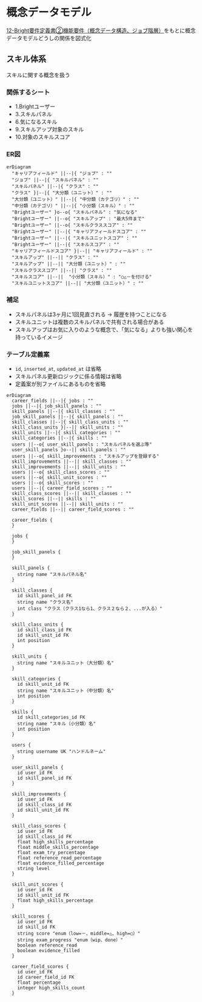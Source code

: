 # 概念データモデル

[12-Bright要件定義書②機能要件（概念データ構造、ジョブ階層）](https://docs.google.com/spreadsheets/d/1-MhX-jKPiplTCU3QrPsLUhzutxiXfkbVxwLA0wImA9s/edit#gid=1018705294)をもとに概念データモデルどうしの関係を図式化

## スキル体系

スキルに関する概念を扱う

### 関係するシート

- 1.Brightユーザー
- 3.スキルパネル
- 6.気になるスキル
- 9.スキルアップ対象のスキル
- 10.対象のスキルスコア

### ER図

```mermaid
erDiagram
  "キャリアフィールド" ||--|{ "ジョブ" : ""
  "ジョブ" ||--|{ "スキルパネル" : ""
  "スキルパネル" ||--|{ "クラス" : ""
  "クラス" }|--|{ "大分類（ユニット）" : ""
  "大分類（ユニット）" ||--|{ "中分類（カテゴリ）" : ""
  "中分類（カテゴリ）" ||--|{ "小分類（スキル）" : ""
  "Brightユーザー" }o--o{ "スキルパネル" : "気になる"
  "Brightユーザー" ||--o{ "スキルアップ" : "最大5件まで"
  "Brightユーザー" ||--o{ "スキルクラススコア" : ""
  "Brightユーザー" ||--|{ "キャリアフィールドスコア" : ""
  "Brightユーザー" ||--|{ "スキルユニットスコア" : ""
  "Brightユーザー" ||--|{ "スキルスコア" : ""
  "キャリアフィールドスコア" }|--|| "キャリアフィールド" : ""
  "スキルアップ" ||--|| "クラス" : ""
  "スキルアップ" ||--|| "大分類（ユニット）" : ""
  "スキルクラススコア" ||--|| "クラス" : ""
  "スキルスコア" ||--||  "小分類（スキル）" : "◯△－を付ける"
  "スキルユニットスコア" ||--|| "大分類（ユニット）" : ""
```

### 補足

- スキルパネルは3ヶ月に1回見直される → 履歴を持つことになる
- スキルユニットは複数のスキルパネルで共有される場合がある
- スキルアップはお気に入りのような概念で、「気になる」よりも強い関心を持っているイメージ

### テーブル定義案

- `id`, `inserted_at`, `updated_at` は省略
- スキルパネル更新ロジックに係る情報は省略
- 定義案が別ファイルにあるものを省略

```mermaid
erDiagram
  career_fields ||--|{ jobs : ""
  jobs ||--|{ job_skill_panels : ""
  skill_panels ||--|{ skill_classes : ""
  job_skill_panels ||--|{ skill_panels : ""
  skill_classes ||--|{ skill_class_units : ""
  skill_class_units }|--|| skill_units : ""
  skill_units ||--|{ skill_categories : ""
  skill_categories ||--|{ skills : ""
  users ||--o{ user_skill_panels : "スキルパネルを選ぶ等"
  user_skill_panels }o--|| skill_panels : ""
  users ||--o{ skill_improvements : "スキルアップを登録する"
  skill_improvements ||--|| skill_classes : ""
  skill_improvements ||--|| skill_units : ""
  users ||--o{ skill_class_scores : ""
  users ||--o{ skill_unit_scores : ""
  users ||--o{ skill_scores : ""
  users ||--|{ career_field_scores : ""
  skill_class_scores ||--|| skill_classes : ""
  skill_scores ||--|| skills : ""
  skill_unit_scores ||--|| skill_units : ""
  career_fields ||--|| career_field_scores : ""

  career_fields {
  }

  jobs {
  }

  job_skill_panels {
  }

  skill_panels {
    string name "スキルパネル名"
  }

  skill_classes {
    id skill_panel_id FK
    string name "クラス名"
    int class "クラス（クラス1なら1、クラス２なら２、...が入る）"
  }

  skill_class_units {
    id skill_class_id FK
    id skill_unit_id FK
    int position
  }

  skill_units {
    string name "スキルユニット（大分類）名"
  }

  skill_categories {
    id skill_unit_id FK
    string name "スキルユニット（中分類）名"
    int position
  }

  skills {
    id skill_categories_id FK
    string name "スキル（小分類）名"
    int position
  }

  users {
    string username UK "ハンドルネーム"
  }

  user_skill_panels {
    id user_id FK
    id skill_panel_id FK
  }

  skill_improvements {
    id user_id FK
    id skill_class_id FK
    id skill_unit_id FK
  }

  skill_class_scores {
    id user_id FK
    id skill_class_id FK
    float high_skills_percentage
    float middle_skills_percentage
    float exam_try_percentage
    float reference_read_percentage
    float evidence_filled_percentage
    string level
  }

  skill_unit_scores {
    id user_id FK
    id skill_unit_id FK
    float high_skills_percentage
  }

  skill_scores {
    id user_id FK
    id skill_id FK
    string score "enum（low=－、middle=△、high=◯）"
    string exam_progress "enum（wip、done）"
    boolean reference_read
    boolean evidence_filled
  }

  career_field_scores {
    id user_id FK
    id career_field_id FK
    float percentage
    integer high_skills_count
  }
```
